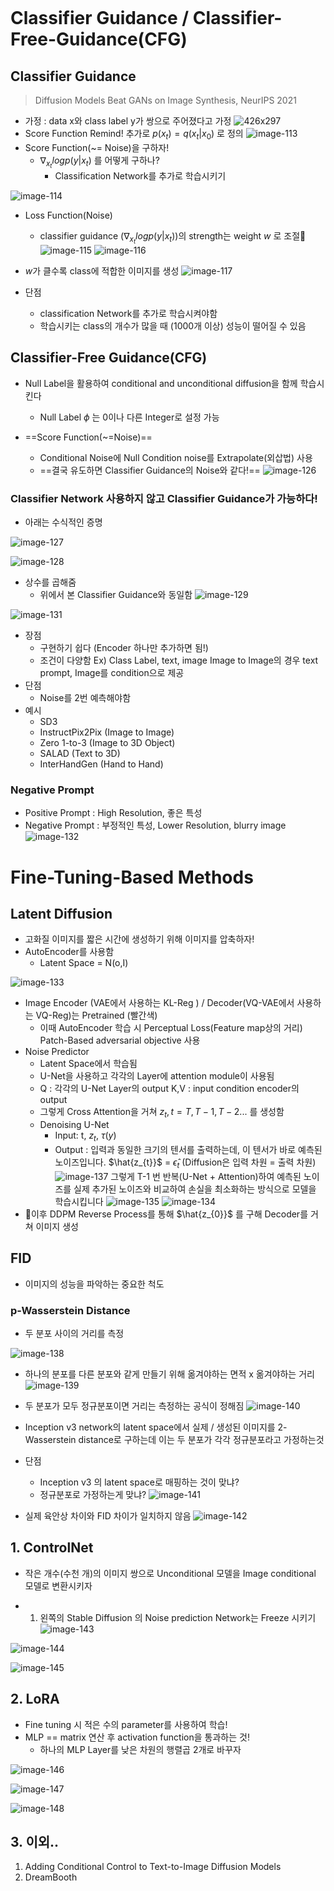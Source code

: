 

```table-of-contents
```

# Classifier Guidance / Classifier-Free-Guidance(CFG)
## Classifier Guidance
> Diffusion Models Beat GANs on Image Synthesis, NeurIPS 2021
- 가정 : data x와 class label y가 쌍으로 주어졌다고 가정 
  ![426x297](첨부파일/image-112.png)
- Score Function Remind! 
  추가로 $p(x_{t}) = q(x_{t} | x_{0})$ 로 정의
  ![image-113](첨부파일/image-113.png)
- Score Function(~= Noise)을 구하자! 
	- ${\nabla_{x_{t}} logp(y|x_{t})}$ 를 어떻게 구하나? 
		- Classification Network를 추가로 학습시키기 

![image-114](첨부파일/image-114.png)

- Loss Function(Noise)
	- classifier guidance (${\nabla_{x_{t}} logp(y|x_{t})}$)의 strength는 weight $w$ 로 조절
	  ![image-115](첨부파일/image-115.png)
	![image-116](첨부파일/image-116.png)

- $w$가 클수록 class에 적합한 이미지를 생성
![image-117](첨부파일/image-117.png)
- 단점
	- classification Network를 추가로 학습시켜야함
	- 학습시키는 class의 개수가 많을 때 (1000개 이상) 성능이 떨어질 수 있음


## Classifier-Free Guidance(CFG)
- Null Label을 활용하여 conditional and unconditional diffusion을 함께 학습시킨다 
	- Null Label $\phi$ 는 0이나 다른 Integer로 설정 가능


- ==Score Function(~=Noise)==
	- Conditional Noise에 Null Condition noise를 Extrapolate(외삽법) 사용
	- ==결국 유도하면 Classifier Guidance의 Noise와 같다!== 
![image-126](첨부파일/image-126.png)


### Classifier Network 사용하지 않고 Classifier Guidance가 가능하다! 
- 아래는 수식적인 증명

![image-127](첨부파일/image-127.png)

![image-128](첨부파일/image-128.png)


- 상수를 곱해줌 
	- 위에서 본 Classifier Guidance와 동일함
![image-129](첨부파일/image-129.png)

![image-131](첨부파일/image-131.png)

- 장점
	- 구현하기 쉽다 (Encoder 하나만 추가하면 됨!)
	- 조건이 다양함 Ex) Class Label, text, image
	  Image to Image의 경우 text prompt, Image를 condition으로 제공
- 단점
	- Noise를 2번 예측해야함
- 예시
	- SD3
	- InstructPix2Pix (Image to Image)
	- Zero 1-to-3 (Image to 3D Object)
	- SALAD (Text to 3D)
	- InterHandGen (Hand to Hand)


### Negative Prompt
- Positive Prompt : High Resolution, 좋은 특성
- Negative Prompt : 부정적인 특성, Lower Resolution, blurry image
![image-132](첨부파일/image-132.png)


# Fine-Tuning-Based Methods

## Latent Diffusion 
- 고화질 이미지를 짧은 시간에 생성하기 위해 이미지를 압축하자! 
- AutoEncoder를 사용함
	- Latent Space = N(o,I)

![image-133](첨부파일/image-133.png)

- Image Encoder (VAE에서 사용하는 KL-Reg ) / Decoder(VQ-VAE에서 사용하는 VQ-Reg)는 Pretrained (빨간색)
	- 이때 AutoEncoder 학습 시 
	  Perceptual Loss(Feature map상의 거리) 
	  Patch-Based adversarial objective 사용
- Noise Predictor
	- Latent Space에서 학습됨
	- U-Net을 사용하고 각각의 Layer에 attention module이 사용됨
	- Q : 각각의 U-Net Layer의 output
	  K,V : input condition encoder의 output
	- 그렇게 Cross Attention을 거쳐 $z_{t}, t= T,T-1,T-2...$ 를 생성함
	- Denoising U-Net 
		- Input: t, $z_{t}$, $\tau(y)$ 
		- Output :  입력과 동일한 크기의 텐서를 출력하는데, 이 텐서가 바로 예측된 노이즈입니다. 
		  $\hat{z_{t}}$  = $\hat\epsilon_{t}$ (Diffusion은 입력 차원 = 출력 차원)
		  ![image-137](첨부파일/image-137.png)
	    그렇게 T-1 번 반복(U-Net + Attention)하여 예측된 노이즈를 실제 추가된 노이즈와 비교하여 손실을 최소화하는 방식으로 모델을 학습시킵니다
	  ![image-135](첨부파일/image-135.png)
		![image-134](첨부파일/image-134.png)
- 이후 DDPM Reverse Process를 통해 $\hat{z_{0}}$ 를 구해 Decoder를 거쳐 이미지 생성





## FID
- 이미지의 성능을 파악하는 중요한 척도 

### p-Wasserstein Distance
- 두 분포 사이의 거리를 측정

![image-138](첨부파일/image-138.png)
- 하나의 분포를 다른 분포와 같게 만들기 위해 옮겨야하는 면적 x 옮겨야하는 거리 
![image-139](첨부파일/image-139.png)

- 두 분포가 모두 정규분포이면 거리는 측정하는 공식이 정해짐
![image-140](첨부파일/image-140.png)


- Inception v3 network의 latent space에서 
  실제 / 생성된 이미지를 2-Wasserstein distance로 구하는데 
  이는 두 분포가 각각 정규분포라고 가정하는것 
- 단점
	- Inception v3 의 latent space로 매핑하는 것이 맞냐? 
	- 정규분포로 가정하는게 맞냐? 
![image-141](첨부파일/image-141.png)


- 실제 육안상 차이와 FID 차이가 일치하지 않음 
![image-142](첨부파일/image-142.png)

## 1. ControlNet
- 작은 개수(수천 개)의 이미지 쌍으로 Unconditional 모델을 Image conditional 모델로 변환시키자 

- 1. 왼쪽의 Stable Diffusion 의 Noise prediction Network는 Freeze 시키기
![image-143](첨부파일/image-143.png)


![image-144](첨부파일/image-144.png)



![image-145](첨부파일/image-145.png)


## 2. LoRA
- Fine tuning 시 적은 수의 parameter를 사용하여 학습!
- MLP == matrix 연산 후 activation function을 통과하는 것! 
	- 하나의 MLP Layer를 낮은 차원의 행렬곱 2개로 바꾸자 

![image-146](첨부파일/image-146.png)


![image-147](첨부파일/image-147.png)


![image-148](첨부파일/image-148.png)

## 3. 이외..
1. Adding Conditional Control to Text-to-Image Diffusion Models
2. DreamBooth
